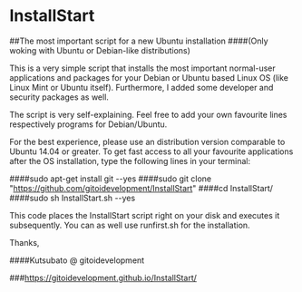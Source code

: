 # InstallStart
##The most important script for a new Ubuntu installation
####(Only woking with Ubuntu or Debian-like distributions)

This is a very simple script that installs the most important normal-user applications and packages
for your Debian or Ubuntu based Linux OS (like Linux Mint or Ubuntu itself).
Furthermore, I added some developer and security packages as well.

The script is very self-explaining.
Feel free to add your own favourite lines respectively programs for Debian/Ubuntu.

For the best experience, please use an distribution version comparable to Ubuntu 14.04 or greater.
To get fast access to all your favourite applications after the OS installation, 
type the following lines in your terminal:


####sudo apt-get install git --yes
####sudo git clone "https://github.com/gitoidevelopment/InstallStart"
####cd InstallStart/
####sudo sh InstallStart.sh --yes


This code places the InstallStart script right on your disk and executes it subsequently.
You can as well use runfirst.sh for the installation.

Thanks, 

####Kutsubato @ gitoidevelopment

###https://gitoidevelopment.github.io/InstallStart/
